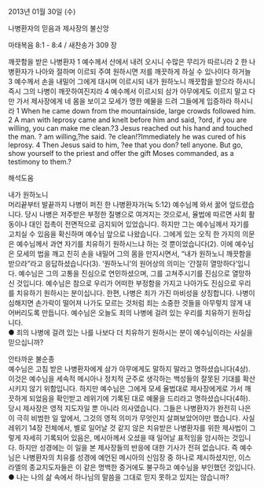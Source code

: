 2013년 01월 30일 (수)

나병환자의 믿음과 제사장의 불신앙



마태복음 8:1 - 8:4 / 새찬송가 309 장


깨끗함을 받은 나병환자
1 예수께서 산에서 내려 오시니 수많은 무리가 따르니라 2 한 나병환자가 나아와 절하며 이르되 주여 원하시면 저를 깨끗하게 하실 수 있나이다 하거늘 3 예수께서 손을 내밀어 그에게 대시며 이르시되 내가 원하노니 깨끗함을 받으라 하시니 즉시 그의 나병이 깨끗하여진지라 4 예수께서 이르시되 삼가 아무에게도 이르지 말고 다만 가서 제사장에게 네 몸을 보이고 모세가 명한 예물을 드려 그들에게 입증하라 하시니라
1 When he came down from the mountainside, large crowds followed him. 2 A man with leprosy came and knelt before him and said, ?ord, if you are willing, you can make me clean.?3 Jesus reached out his hand and touched the man. ? am willing,?he said. ?e clean!?Immediately he was cured of his leprosy. 4 Then Jesus said to him, ?ee that you don? tell anyone. But go, show yourself to the priest and offer the gift Moses commanded, as a testimony to them.?

해석도움





내가 원하노니  
머리끝부터 발끝까지 나병이 퍼진 한 나병환자가(눅 5:12) 예수님께 와서 꿇어 엎드렸습니다. 당시 나병은 저주받은 부정한 질병으로 여겨지는 것으로서, 율법에 따르면 사회 활동이나 대인 접촉이 전면적으로 금지되어 있었습니다. 하지만 그는 예수님께서 자기를 고치실 수 있음을 확신하며 예수님 앞으로 나왔습니다. 그에게 있는 오직 한 가지의 의문은 예수님께서 과연 자기를 치유하기 원하시느냐 하는 것 뿐이었습니다(2). 이에 예수님은 모세의 법을 깨고 친히 손을 내밀어 그의 몸을 만지시면서, “내가 원하노니 깨끗함을 받으라”라고 응답하셨습니다(3). ‘원하노니’의 원어상의 의미는 ‘간절히 열망하다’입니다. 예수님은 그의 고통을 진심으로 연민하셨으며, 그를 고쳐주시기를 진심으로 열망하신 것입니다. 예수님은 참으로 우리가 어떠한 부정함을 가지고 나아가도 진심으로 우리를 치유하기 원하시는 분이십니다. 한편, 나병은 죄가 가진 마비성을 상징합니다. 나병이 심해지면 손가락이 떨어져 나가도 모르는 것처럼 죄는 소중한 것들을 아무렇지 않게 내어버리도록 만듭니다. 예수님은 오늘도 죄의 나병에 걸려 있는 우리를 치유하기 원하십니다.   
● 죄의 나병에 걸려 있는 나를 나보다 더 치유하기 원하시는 분이 예수님이라는 사실을 믿으십니까? 

안타까운 불순종  
예수님은 고침 받은 나병환자에게 삼가 아무에게도 말하지 말라고 명하셨습니다(4상). 이것은 예수님을 세속적 메시아나 정치적 군주로 생각하는 백성들의 잘못된 기대를 확산시키지 않기 위함입니다. 하지만 예수님은 그에게 모세 율법대로 제사장에게로 가서 깨끗하게 되었음을 확인받고 레위기에 기록된 대로 예물을 드리라고 명하셨습니다(4하). 당시 제사장은 영적 지도자일 뿐 아니라 의사였습니다. 그들은 나병환자가 완전히 나은 이 극히 비범한 일 앞에서, 그것의 영적 의미가 무엇인지 살펴보았어야만 했습니다. 사실 레위기 14장 전체에서, 별로 일어날 것 같지 않은 치유받은 나병환자를 위한 제사법이 그렇게 자세히 기록되어 있음은, 메시아께서 오셨을 때 일어날 표적임을 암시하는 것입니다. 하지만 성경에는 이 일을 본 제사장들의 반응에 대한 기사가 전혀 없습니다. 즉 예수님은 나병환자의 치유를 성경에 예언된 메시아의 신임장 중 하나로 제시하셨지만, 이스라엘의 종교지도자들은 이 같은 명백한 증거에도 불구하고 예수님을 부인했던 것입니다.
● 나는 나의 삶 속에서 하나님의 말씀을 그대로 믿지 못하고 있지는 않습니까?